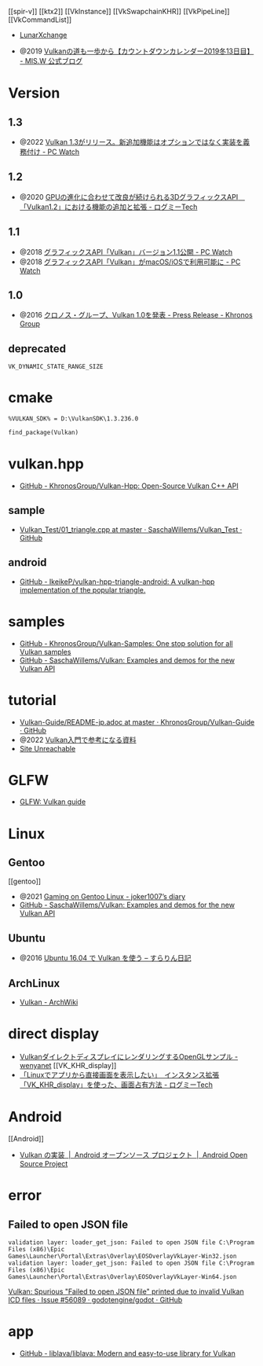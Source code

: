 [[spir-v]] [[ktx2]] [[VkInstance]] [[VkSwapchainKHR]] [[VkPipeLine]] [[VkCommandList]]

- [LunarXchange](https://vulkan.lunarg.com/)

- @2019 [Vulkanの道も一歩から【カウントダウンカレンダー2019冬13日目】 - MIS.W 公式ブログ](https://blog.misw.jp/entry/2019/12/24/000000)

# Version
## 1.3
- @2022 [Vulkan 1.3がリリース。新追加機能はオプションではなく実装を義務付け - PC Watch](https://pc.watch.impress.co.jp/docs/news/1383547.html)

## 1.2
- @2020 [GPUの進化に合わせて改良が続けられる3DグラフィックスAPI　「Vulkan1.2」における機能の追加と拡張 - ログミーTech](https://logmi.jp/tech/articles/326296)

## 1.1
- @2018 [グラフィックスAPI「Vulkan」バージョン1.1公開 - PC Watch](https://pc.watch.impress.co.jp/docs/news/1110461.html)
- @2018 [グラフィックスAPI「Vulkan」がmacOS/iOSで利用可能に - PC Watch](https://pc.watch.impress.co.jp/docs/news/1108626.html)

## 1.0
- @2016 [クロノス・グループ、Vulkan 1.0を発表 - Press Release - Khronos Group](https://jp.khronos.org/news/press/vulkan-1.0)

## deprecated
`VK_DYNAMIC_STATE_RANGE_SIZE`

# cmake

`%VULKAN_SDK% = D:\VulkanSDK\1.3.236.0`

```CMakeLists.txt
find_package(Vulkan)
```

# vulkan.hpp
- [GitHub - KhronosGroup/Vulkan-Hpp: Open-Source Vulkan C++ API](https://github.com/KhronosGroup/Vulkan-Hpp)

## sample
- [Vulkan_Test/01_triangle.cpp at master · SaschaWillems/Vulkan_Test · GitHub](https://github.com/SaschaWillems/Vulkan_Test/blob/master/01_triangle/01_triangle.cpp)

## android
- [GitHub - IkeikeP/vulkan-hpp-triangle-android: A vulkan-hpp implementation of the popular triangle.](https://github.com/IkeikeP/vulkan-hpp-triangle-android)

# samples
- [GitHub - KhronosGroup/Vulkan-Samples: One stop solution for all Vulkan samples](https://github.com/KhronosGroup/Vulkan-Samples)
- [GitHub - SaschaWillems/Vulkan: Examples and demos for the new Vulkan API](https://github.com/SaschaWillems/Vulkan)

# tutorial
- [Vulkan-Guide/README-jp.adoc at master · KhronosGroup/Vulkan-Guide · GitHub](https://github.com/KhronosGroup/Vulkan-Guide/blob/master/lang/jp/README-jp.adoc)
- @2022 [Vulkan入門で参考になる資料](https://zenn.dev/nishiki/articles/6237fcd3177def)
- [Site Unreachable](https://vulkan-tutorial.com/)

# GLFW
- [GLFW: Vulkan guide](https://www.glfw.org/docs/3.3/vulkan_guide.html)

# Linux
## Gentoo
[[gentoo]]
- @2021 [Gaming on Gentoo Linux - joker1007’s diary](https://joker1007.hatenablog.com/entry/2021/04/10/223111)
- [GitHub - SaschaWillems/Vulkan: Examples and demos for the new Vulkan API](https://github.com/SaschaWillems/Vulkan)

## Ubuntu
- @2016 [Ubuntu 16.04 で Vulkan を使う – すらりん日記](https://blog.techlab-xe.net/post-4506/)

## ArchLinux
- [Vulkan - ArchWiki](https://wiki.archlinux.jp/index.php/Vulkan)

# direct display
- [VulkanダイレクトディスプレイにレンダリングするOpenGLサンプル - wenyanet](https://www.wenyanet.com/opensource/ja/60d63a296dc47e20d012d9ed.html)
[[VK_KHR_display]]
- [「Linuxでアプリから直接画面を表示したい」　インスタンス拡張「VK_KHR_display」を使った、画面占有方法 - ログミーTech](https://logmi.jp/tech/articles/328183)

# Android
[[Android]]
- [Vulkan の実装  |  Android オープンソース プロジェクト  |  Android Open Source Project](https://source.android.com/docs/core/graphics/implement-vulkan?hl=ja)

# error
## Failed to open JSON file
```
validation layer: loader_get_json: Failed to open JSON file C:\Program Files (x86)\Epic Games\Launcher\Portal\Extras\Overlay\EOSOverlayVkLayer-Win32.json
validation layer: loader_get_json: Failed to open JSON file C:\Program Files (x86)\Epic Games\Launcher\Portal\Extras\Overlay\EOSOverlayVkLayer-Win64.json
```
[Vulkan: Spurious "Failed to open JSON file" printed due to invalid Vulkan ICD files · Issue #56089 · godotengine/godot · GitHub](https://github.com/godotengine/godot/issues/56089)

# app
- [GitHub - liblava/liblava: Modern and easy-to-use library for Vulkan](https://github.com/liblava/liblava)
